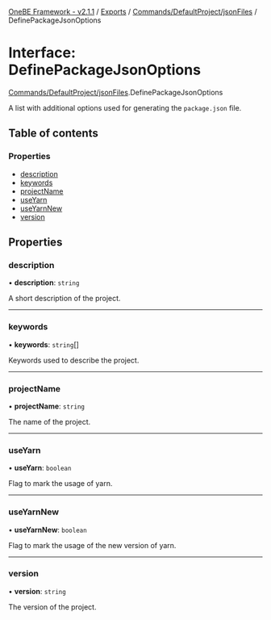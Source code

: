 [OneBE Framework - v2.1.1](../README.md) / [Exports](../modules.md) / [Commands/DefaultProject/jsonFiles](../modules/Commands_DefaultProject_jsonFiles.md) / DefinePackageJsonOptions

# Interface: DefinePackageJsonOptions

[Commands/DefaultProject/jsonFiles](../modules/Commands_DefaultProject_jsonFiles.md).DefinePackageJsonOptions

A list with additional options used for generating the `package.json` file.

## Table of contents

### Properties

- [description](Commands_DefaultProject_jsonFiles.DefinePackageJsonOptions.md#description)
- [keywords](Commands_DefaultProject_jsonFiles.DefinePackageJsonOptions.md#keywords)
- [projectName](Commands_DefaultProject_jsonFiles.DefinePackageJsonOptions.md#projectname)
- [useYarn](Commands_DefaultProject_jsonFiles.DefinePackageJsonOptions.md#useyarn)
- [useYarnNew](Commands_DefaultProject_jsonFiles.DefinePackageJsonOptions.md#useyarnnew)
- [version](Commands_DefaultProject_jsonFiles.DefinePackageJsonOptions.md#version)

## Properties

### description

• **description**: `string`

A short description of the project.

___

### keywords

• **keywords**: `string`[]

Keywords used to describe the project.

___

### projectName

• **projectName**: `string`

The name of the project.

___

### useYarn

• **useYarn**: `boolean`

Flag to mark the usage of yarn.

___

### useYarnNew

• **useYarnNew**: `boolean`

Flag to mark the usage of the new version of yarn.

___

### version

• **version**: `string`

The version of the project.
